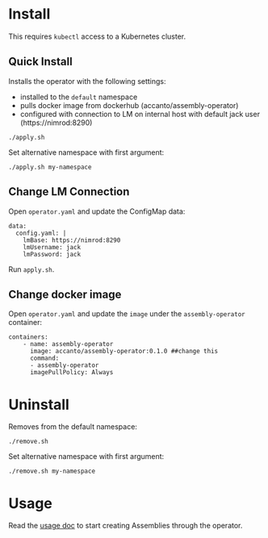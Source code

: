 # Install

This requires `kubectl` access to a Kubernetes cluster.

## Quick Install

Installs the operator with the following settings:

- installed to the `default` namespace
- pulls docker image from dockerhub (accanto/assembly-operator)
- configured with connection to LM on internal host with default jack user (https://nimrod:8290)

```
./apply.sh
```

Set alternative namespace with first argument:

```
./apply.sh my-namespace
```

## Change LM Connection

Open `operator.yaml` and update the ConfigMap data:

```
data:
  config.yaml: |
    lmBase: https://nimrod:8290
    lmUsername: jack
    lmPassword: jack
```

Run `apply.sh`.

## Change docker image

Open `operator.yaml` and update the `image` under the `assembly-operator` container:

```
containers:
    - name: assembly-operator
      image: accanto/assembly-operator:0.1.0 ##change this
      command:
      - assembly-operator
      imagePullPolicy: Always
```

# Uninstall

Removes from the default namespace:

```
./remove.sh
```

Set alternative namespace with first argument:

```
./remove.sh my-namespace
```


# Usage

Read the [usage doc](./USAGE.md) to start creating Assemblies through the operator.